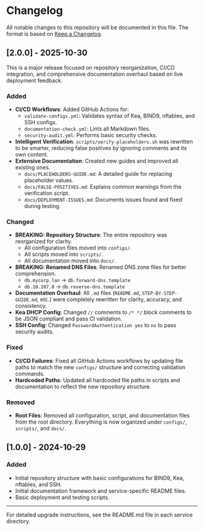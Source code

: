 # Changelog

All notable changes to this repository will be documented in this file.
The format is based on [Keep a Changelog](https://keepachangelog.com/en/1.0.0/).

## [2.0.0] - 2025-10-30

This is a major release focused on repository reorganization, CI/CD integration, and comprehensive documentation overhaul based on live deployment feedback.

### Added

- **CI/CD Workflows**: Added GitHub Actions for:
  - `validate-configs.yml`: Validates syntax of Kea, BIND9, nftables, and SSH configs.
  - `documentation-check.yml`: Lints all Markdown files.
  - `security-audit.yml`: Performs basic security checks.
- **Intelligent Verification**: `scripts/verify-placeholders.sh` was rewritten to be smarter, reducing false positives by ignoring comments and its own content.
- **Extensive Documentation**: Created new guides and improved all existing ones.
  - `docs/PLACEHOLDERS-GUIDE.md`: A detailed guide for replacing placeholder values.
  - `docs/FALSE-POSITIVES.md`: Explains common warnings from the verification script.
  - `docs/DEPLOYMENT-ISSUES.md`: Documents issues found and fixed during testing.

### Changed

- **BREAKING: Repository Structure**: The entire repository was reorganized for clarity.
  - All configuration files moved into `configs/`.
  - All scripts moved into `scripts/`.
  - All documentation moved into `docs/`.
- **BREAKING: Renamed DNS Files**: Renamed DNS zone files for better comprehension.
  - `db.mycorp.lan` -> `db.forward-dns.template`
  - `db.10.207.0` -> `db.reverse-dns.template`
- **Documentation Overhaul**: All `.md` files (`README.md`, `STEP-BY-STEP-GUIDE.md`, etc.) were completely rewritten for clarity, accuracy, and consistency.
- **Kea DHCP Config**: Changed `//` comments to `/* */` block comments to be JSON compliant and pass CI validation.
- **SSH Config**: Changed `PasswordAuthentication yes` to `no` to pass security audits.

### Fixed

- **CI/CD Failures**: Fixed all GitHub Actions workflows by updating file paths to match the new `configs/` structure and correcting validation commands.
- **Hardcoded Paths**: Updated all hardcoded file paths in scripts and documentation to reflect the new repository structure.

### Removed

- **Root Files**: Removed all configuration, script, and documentation files from the root directory. Everything is now organized under `configs/`, `scripts/`, and `docs/`.

## [1.0.0] - 2024-10-29

### Added

- Initial repository structure with basic configurations for BIND9, Kea, nftables, and SSH.
- Initial documentation framework and service-specific README files.
- Basic deployment and testing scripts.

---

For detailed upgrade instructions, see the README.md file in each service directory.


